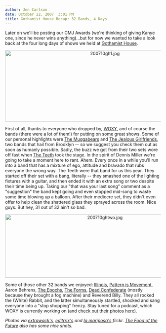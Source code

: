 ```yaml
---
author: Jen Carlson
date: October 22, 2007  3:01 PM
title: Gothamist House Recap: 32 Bands, 4 Days
---
```


<p>Later on we&apos;ll be posting our CMJ Awards (we&apos;re thinking of giving Kanye one, since he never wins anything)...but for now we wanted to take a look back at the four long days of shows we held at <a href="https://web.archive.org/web/20111026062614/http://gothamist.com/arts_and_events/gothamist_house/2007/10/">Gothamist House</a>. </p>

<center><img alt="200710gh1.jpg" src="https://web.archive.org/web/20111026062614im_/http://gothamist.com/attachments/arts_jen/200710gh1.jpg" width="630" height="232"></center>

<p>First of all, thanks to everyone who dropped by, <a href="https://web.archive.org/web/20111026062614/http://WOXY.com/">WOXY</a>, and of course the bands (there were a lot of them!) for putting on some great shows. Some of our personal highlights were <a href="https://web.archive.org/web/20111026062614/http://www.myspace.com/themuggabears">The Muggabears</a> and <a href="https://web.archive.org/web/20111026062614/http://www.myspace.com/thejealousgirlfriends">The Jealous Girlfriends</a>, two bands that hail from Brooklyn -- so we suggest you check them out as soon as humanly possible. Sadly, the buzz we got from their two sets wore off fast when <a href="https://web.archive.org/web/20111026062614/http://www.myspace.com/teeth">The Teeth</a> took the stage. In the spirit of Dennis Miller we&apos;re going to take a moment here to rant. Ahem. Every once in a while you&apos;ll run into a band that has a mixture of ego, attitude and bravado that rubs everyone the wrong way. The Teeth were that band for us this year. They started off their set with a bang, literally -- they smashed one of the lighting fixtures with a guitar, and then ended it with an extra song or two despite their time being up. Taking our &quot;that was your last song&quot; comment as a &quot;suggestion&quot; the band kept going and even stopped mid-song to waste some time blowing up a balloon. After their mediocre set, they didn&apos;t even offer to help clean the shattered glass they sprayed across the room. Nice guys. But hey, 31 out of 32 ain&apos;t so bad.</p>

<center><img alt="200710ghtwo.jpg" src="https://web.archive.org/web/20111026062614im_/http://gothamist.com/attachments/arts_jen/200710ghtwo.jpg" width="630" height="206"></center>

<p>Some of those other 32 bands we enjoyed: <a href="https://web.archive.org/web/20111026062614/http://www.myspace.com/illinois">Illinois</a>, <a href="https://web.archive.org/web/20111026062614/http://www.myspace.com/patternismovement">Pattern is Movement</a>, Aaron Behrens, <a href="https://web.archive.org/web/20111026062614/http://www.myspace.com/theepochs">The Epochs</a>, <a href="https://web.archive.org/web/20111026062614/http://myspace.com/forms">The Forms</a>, <a href="https://web.archive.org/web/20111026062614/http://www.myspace.com/deadconfederate">Dead Confederate</a> (mostly because they brought a fog machine) and Reverend Billy. They all rocked the (White) Rabbit, and the latter simultaneously startled, shocked and sang everyone into a &quot;stop shopping&quot; frenzy. Stay tuned for a podcast, which WOXY is currently working on (and <a href="https://web.archive.org/web/20111026062614/http://www.flickr.com/photos/woxy/tags/gothamisthouse">check out their photos here</a>). </p>

<p><em>Photos via <a href="https://web.archive.org/web/20111026062614/http://www.flickr.com/photos/extrawack/1648401842">extrawack&apos;s</a>, <a href="https://web.archive.org/web/20111026062614/http://www.flickr.com/photos/editrrix/1642218731">editrrix&apos;s</a> and <a href="https://web.archive.org/web/20111026062614/http://www.flickr.com/photos/myszka/">la mariposa&apos;s</a> flickr. <a href="https://web.archive.org/web/20111026062614/http://www.flickr.com/photos/samhorine/tags/houseofgothamist/">The Food of the Future</a> also has some nice shots.</em></p>